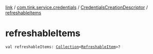 [link](../../index.md) / [com.tink.service.credentials](../index.md) / [CredentialsCreationDescriptor](index.md) / [refreshableItems](./refreshable-items.md)

# refreshableItems

`val refreshableItems: `[`Collection`](https://kotlinlang.org/api/latest/jvm/stdlib/kotlin.collections/-collection/index.html)`<`[`RefreshableItem`](../../com.tink.model.credentials/-refreshable-item/index.md)`>?`